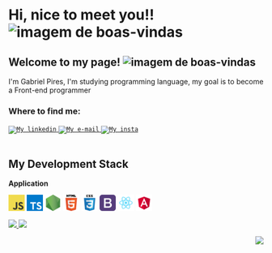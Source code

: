 # Hi, nice to meet you!!  <img alt="imagem de boas-vindas" src="https://emojis.slackmojis.com/emojis/images/1536351075/4594/blob-wave.gif?1536351075" width="30"/> 

## Welcome to my page! <img alt="imagem de boas-vindas" src="https://emojis.slackmojis.com/emojis/images/1450822151/257/github.png?1450822151" width="30"/> 
<p>I'm Gabriel Pires, I'm studying programming language, my goal is to become a Front-end programmer
</p>

### Where to find me:

<a href="https://www.linkedin.com/in/gabriel-r-pires/">
  <code><img alt="My linkedin" width="28" src="https://www.flaticon.com/svg/static/icons/svg/1383/1383262.svg" /></code>
</a>

<a href="mailto:gabriel.r.pires@tlook.com">
  <code><img alt="My e-mail" width="32" src="https://www.flaticon.com/svg/static/icons/svg/324/324123.svg" /></code>
</a>

<a href="https://www.instagram.com/devgabrielpires/">
  <code><img alt="My insta" width="32" src="https://cdn.cdnlogo.com/logos/i/92/instagram.svg" /></code>
</a>
<br/><br/>

## My Development Stack

**Application**

<code><img height="32" src="https://raw.githubusercontent.com/github/explore/80688e429a7d4ef2fca1e82350fe8e3517d3494d/topics/javascript/javascript.png" alt="Javascript"/></code>
<code><img height="32" src="https://raw.githubusercontent.com/github/explore/80688e429a7d4ef2fca1e82350fe8e3517d3494d/topics/typescript/typescript.png" alt="Typescript"/></code>
<code><img height="32" src="https://raw.githubusercontent.com/github/explore/80688e429a7d4ef2fca1e82350fe8e3517d3494d/topics/nodejs/nodejs.png" alt="Nodejs"/></code>
<code><img height="32" src="https://raw.githubusercontent.com/github/explore/80688e429a7d4ef2fca1e82350fe8e3517d3494d/topics/html/html.png" alt="HTML5"/></code>
<code><img height="32" src="https://raw.githubusercontent.com/github/explore/80688e429a7d4ef2fca1e82350fe8e3517d3494d/topics/css/css.png" alt="CSS"/></code>
<code><img height="32" src="https://raw.githubusercontent.com/github/explore/80688e429a7d4ef2fca1e82350fe8e3517d3494d/topics/bootstrap/bootstrap.png" alt="Bootstrap"/></code>
<code><img height="32" src="https://raw.githubusercontent.com/github/explore/80688e429a7d4ef2fca1e82350fe8e3517d3494d/topics/react/react.png" alt="React"/></code>
<code><img height="32" src="https://raw.githubusercontent.com/github/explore/80688e429a7d4ef2fca1e82350fe8e3517d3494d/topics/angular/angular.png" alt="Angular"/></code>

<div>
  <a href="https://github.com/DevGabrielPires">
  <img height="160em" src="https://github-readme-stats.vercel.app/api?username=DevGabrielPires&show_icons=true&theme=dracula&include_all_commits=true&count_private=true"/>
  <img height="160em" src="https://github-readme-stats.vercel.app/api/top-langs/?username=DevGabrielPires&layout=compact&langs_count=16&theme=dracula"/>
</div>

<p align="right">
  <a href="#">
      <img src="https://visitor-badge.glitch.me/badge?page_id=DevGabrielPires.DevGabrielPires" />
   </a>
</p>
